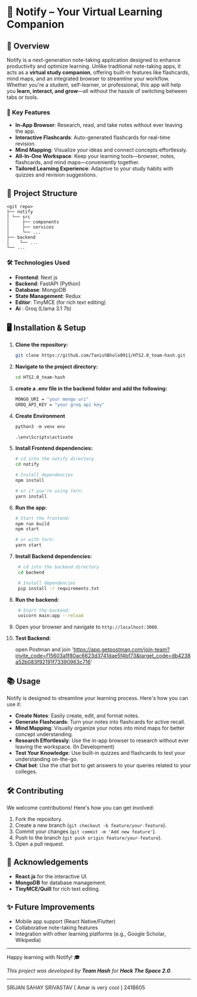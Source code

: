 # 📓 Notify – Your Virtual Learning Companion

## 📝 Overview

Notify is a next-generation note-taking application designed to enhance productivity and optimize learning. Unlike traditional note-taking apps, it acts as a **virtual study companion**, offering built-in features like flashcards, mind maps, and an integrated browser to streamline your workflow. Whether you're a student, self-learner, or professional, this app will help you **learn, interact, and grow**—all without the hassle of switching between tabs or tools.

### 🚀 Key Features

- **In-App Browser**: Research, read, and take notes without ever leaving the app.
- **Interactive Flashcards**: Auto-generated flashcards for real-time revision.
- **Mind Mapping**: Visualize your ideas and connect concepts effortlessly.
- **All-In-One Workspace**: Keep your learning tools—browser, notes, flashcards, and mind maps—conveniently together.
- **Tailored Learning Experience**: Adaptive to your study habits with quizzes and revision suggestions.

## 📂 Project Structure

    <git repo>
    ├── notify
    │ └── src
    │     ├── components
    │     ├── services
    │     └── ...
    ├── backend
    │    └── ...
    └── ...

### 🛠️ Technologies Used

- **Frontend**: Next js
- **Backend**: FastAPI (Python)
- **Database**: MongoDB
- **State Management**: Redux
- **Editor**: TinyMCE (for rich text editing)
- **Ai** : Groq (Llama 3.1 7b)

## 🖥️ Installation & Setup

1. **Clone the repository:**
   ```bash
   git clone https://github.com/TanishBhole0911/HTS2.0_team-hash.git
   ```
2. **Navigate to the project directory:**
   ```bash
   cd HTS2.0_team-hash
   ```
3. **create a .env file in the backend folder and add the following:**
   ```bash
   MONGO_URI = "your mongo uri"
   GROQ_API_KEY = "your groq api key"
   ```
4. **Create Environment**

   ```python
   python3 -m venv env

   .\env\Scripts\activate
   ```

5. **Install Frontend dependencies:**

   ```bash
   # cd into the notify directory
   cd notify

   # Install dependencies
   npm install

   # or if you're using Yarn:
   yarn install
   ```

6. **Run the app:**

   ```bash
   # Start the frontend:
   npm run build
   npm start

   # or with Yarn:
   yarn start
   ```

7. **Install Backend dependencies:**

   ```bash
    # cd into the backend directory
    cd backend

    # Install dependencies
    pip install -r requirements.txt
   ```

8. **Run the backend:**

   ```bash
    # Start the backend:
    uvicorn main:app --reload
   ```

9. Open your browser and navigate to `http://localhost:3000`.

10. **Test Backend:**

    open Postman and join 'https://app.getpostman.com/join-team?invite_code=f15603a1f80ac6623d3741dae5f4bf73&target_code=db4238a52b083f92191f73390963c716'

## 📚 Usage

Notify is designed to streamline your learning process. Here's how you can use it:

- **Create Notes**: Easily create, edit, and format notes.
- **Generate Flashcards**: Turn your notes into flashcards for active recall.
- **Mind Mapping**: Visually organize your notes into mind maps for better concept understanding.
- **Research Effortlessly**: Use the in-app browser to research without ever leaving the workspace. (In Development)
- **Test Your Knowledge**: Use built-in quizzes and flashcards to test your understanding on-the-go.
- **Chat bot**: Use the chat bot to get answers to your queries related to your colleges.

## 🛠️ Contributing

We welcome contributions! Here's how you can get involved:

1. Fork the repository.
2. Create a new branch (`git checkout -b feature/your-feature`).
3. Commit your changes (`git commit -m 'Add new feature'`).
4. Push to the branch (`git push origin feature/your-feature`).
5. Open a pull request.

## 🙌 Acknowledgements

- **React.js** for the interactive UI.
- **MongoDB** for database management.
- **TinyMCE/Quill** for rich text editing.

## ✨ Future Improvements

- Mobile app support (React Native/Flutter)
- Collaborative note-taking features
- Integration with other learning platforms (e.g., Google Scholar, Wikipedia)

---

Happy learning with Notify! 🎓

_This project was developed by **Team Hash** for **Hack The Space 2.0**._

---


 SRIJAN SAHAY SRIVASTAV [ Amar is very cool ] 241B605
